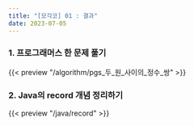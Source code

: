 ```yaml
---
title: "[모각코] 01 : 결과"
date: 2023-07-05
---
```


### 1. 프로그래머스 한 문제 풀기
{{< preview "/algorithm/pgs_두_원_사이의_정수_쌍" >}}


### 2. Java의 record 개념 정리하기
{{< preview "/java/record" >}}